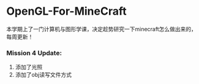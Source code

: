 # OpenGL-For-MineCraft
本学期上了一门计算机与图形学课，决定趁势研究一下minecraft怎么做出来的，每周更新！

### Mission 4 Update:
1. 添加了光照
2. 添加了obj读写文件方式

